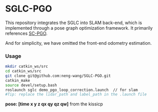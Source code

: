 # SGLC-PGO

This repository integrates the SGLC into SLAM back-end, which is  implemented through a pose graph optimization framework. It primarily  references [SC-PGO](https://github.com/gisbi-kim/SC-A-LOAM?tab=readme-ov-file). 

And for simplicity, we have omitted the front-end  odometry estimation.

### Usage

```bash
mkdir catkin_ws/src
cd catkin_ws/src
git clone git@github.com:neng-wang/SGLC-PGO.git
catkin_make
source devel/setup.bash
roslaunch sglc demo_pgo_loop_correction.launch  // for slam 
#Tip: replace the lidar_path and label_path in the .launch file
```

**pose: [time x y z qx qy qz qw]** from the kissicp 



